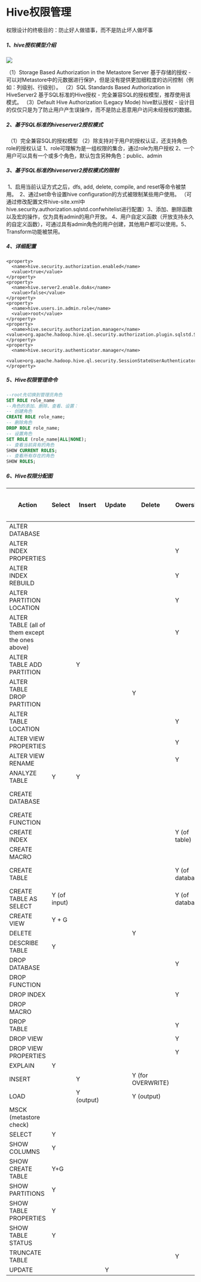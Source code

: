 # Hive权限管理

权限设计的终极目的：防止好人做错事，而不是防止坏人做坏事

##### 1、hive授权模型介绍

![]([https://github.com/msbbigdata/hive/blob/master/images/hive%E6%8E%88%E6%9D%83%E6%A8%A1%E5%9E%8B.png])

（1）Storage Based Authorization in the Metastore Server
		基于存储的授权 - 可以对Metastore中的元数据进行保护，但是没有提供更加细粒度的访问控制（例如：列级别、行级别）。
（2）SQL Standards Based Authorization in HiveServer2
		基于SQL标准的Hive授权 - 完全兼容SQL的授权模型，推荐使用该模式。
（3）Default Hive Authorization (Legacy Mode)
		hive默认授权 - 设计目的仅仅只是为了防止用户产生误操作，而不是防止恶意用户访问未经授权的数据。

##### 2、基于SQL标准的hiveserver2授权模式	

​	（1）完全兼容SQL的授权模型
​	（2）除支持对于用户的授权认证，还支持角色role的授权认证
​			1、role可理解为是一组权限的集合，通过role为用户授权
​			2、一个用户可以具有一个或多个角色，默认包含另种角色：public、admin

##### 3、基于SQL标准的hiveserver2授权模式的限制

​		1、启用当前认证方式之后，dfs, add, delete, compile, and reset等命令被禁用。
​		2、通过set命令设置hive configuration的方式被限制某些用户使用。
​			（可通过修改配置文件hive-site.xml中hive.security.authorization.sqlstd.confwhitelist进行配置）
​		3、添加、删除函数以及宏的操作，仅为具有admin的用户开放。
​		4、用户自定义函数（开放支持永久的自定义函数），可通过具有admin角色的用户创建，其他用户都可以使用。
​		5、Transform功能被禁用。

##### 4、详细配置

```
<property>
  <name>hive.security.authorization.enabled</name>
  <value>true</value>
</property>
<property>
  <name>hive.server2.enable.doAs</name>
  <value>false</value>
</property>
<property>
  <name>hive.users.in.admin.role</name>
  <value>root</value>
</property>
<property>
  <name>hive.security.authorization.manager</name>  <value>org.apache.hadoop.hive.ql.security.authorization.plugin.sqlstd.SQLStdHiveAuthorizerFactory</value>
</property>
<property>
  <name>hive.security.authenticator.manager</name>
  <value>org.apache.hadoop.hive.ql.security.SessionStateUserAuthenticator</value>
</property>
```

##### 5、Hive权限管理命令

```sql
--root先切换到管理员角色
SET ROLE role_name
--角色的添加、删除、查看、设置：
-- 创建角色
CREATE ROLE role_name;  
-- 删除角色
DROP ROLE role_name; 
-- 设置角色
SET ROLE (role_name|ALL|NONE); 
-- 查看当前具有的角色
SHOW CURRENT ROLES;  
-- 查看所有存在的角色
SHOW ROLES;  
```

##### 6、Hive权限分配图

| Action                                          | Select       | Insert     | Update | Delete            | Owership        | Admin | URL Privilege(RWX Permission + Ownership)     |
| ----------------------------------------------- | ------------ | ---------- | ------ | ----------------- | --------------- | ----- | --------------------------------------------- |
| ALTER DATABASE                                  |              |            |        |                   |                 | Y     |                                               |
| ALTER INDEX PROPERTIES                          |              |            |        |                   | Y               |       |                                               |
| ALTER INDEX REBUILD                             |              |            |        |                   | Y               |       |                                               |
| ALTER PARTITION LOCATION                        |              |            |        |                   | Y               |       | Y (for new partition location)                |
| ALTER TABLE (all of them except the ones above) |              |            |        |                   | Y               |       |                                               |
| ALTER TABLE ADD PARTITION                       |              | Y          |        |                   |                 |       | Y (for partition location)                    |
| ALTER TABLE DROP PARTITION                      |              |            |        | Y                 |                 |       |                                               |
| ALTER TABLE LOCATION                            |              |            |        |                   | Y               |       | Y (for new location)                          |
| ALTER VIEW PROPERTIES                           |              |            |        |                   | Y               |       |                                               |
| ALTER VIEW RENAME                               |              |            |        |                   | Y               |       |                                               |
| ANALYZE TABLE                                   | Y            | Y          |        |                   |                 |       |                                               |
| CREATE DATABASE                                 |              |            |        |                   |                 |       | Y (if custom location specified)              |
| CREATE FUNCTION                                 |              |            |        |                   |                 | Y     |                                               |
| CREATE INDEX                                    |              |            |        |                   | Y (of table)    |       |                                               |
| CREATE MACRO                                    |              |            |        |                   |                 | Y     |                                               |
| CREATE TABLE                                    |              |            |        |                   | Y (of database) |       | Y  (for create external table – the location) |
| CREATE TABLE AS SELECT                          | Y (of input) |            |        |                   | Y (of database) |       |                                               |
| CREATE VIEW                                     | Y + G        |            |        |                   |                 |       |                                               |
| DELETE                                          |              |            |        | Y                 |                 |       |                                               |
| DESCRIBE TABLE                                  | Y            |            |        |                   |                 |       |                                               |
| DROP DATABASE                                   |              |            |        |                   | Y               |       |                                               |
| DROP FUNCTION                                   |              |            |        |                   |                 | Y     |                                               |
| DROP INDEX                                      |              |            |        |                   | Y               |       |                                               |
| DROP MACRO                                      |              |            |        |                   |                 | Y     |                                               |
| DROP TABLE                                      |              |            |        |                   | Y               |       |                                               |
| DROP VIEW                                       |              |            |        |                   | Y               |       |                                               |
| DROP VIEW PROPERTIES                            |              |            |        |                   | Y               |       |                                               |
| EXPLAIN                                         | Y            |            |        |                   |                 |       |                                               |
| INSERT                                          |              | Y          |        | Y (for OVERWRITE) |                 |       |                                               |
| LOAD                                            |              | Y (output) |        | Y (output)        |                 |       | Y (input location)                            |
| MSCK (metastore check)                          |              |            |        |                   |                 | Y     |                                               |
| SELECT                                          | Y            |            |        |                   |                 |       |                                               |
| SHOW COLUMNS                                    | Y            |            |        |                   |                 |       |                                               |
| SHOW CREATE TABLE                               | Y+G          |            |        |                   |                 |       |                                               |
| SHOW PARTITIONS                                 | Y            |            |        |                   |                 |       |                                               |
| SHOW TABLE PROPERTIES                           | Y            |            |        |                   |                 |       |                                               |
| SHOW TABLE STATUS                               | Y            |            |        |                   |                 |       |                                               |
| TRUNCATE TABLE                                  |              |            |        |                   | Y               |       |                                               |
| UPDATE                                          |              |            | Y      |                   |                 |       |                                               |
